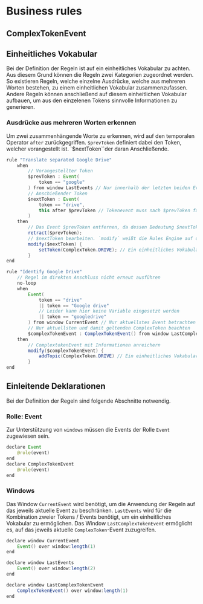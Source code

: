 # Business rules

## ComplexTokenEvent


## Einheitliches Vokabular
Bei der Definition der Regeln ist auf ein einheitliches Vokabular zu achten.
Aus diesem Grund können die Regeln zwei Kategorien zugeordnet werden. So existieren Regeln, welche einzelne Ausdrücke, welche aus mehreren Worten bestehen, zu einem einheitlichen Vokabular zusammenzufassen. Andere Regeln können anschließend auf diesem einheitlichen Vokabular aufbauen, um aus den einzelenen Tokens sinnvolle Informationen zu generieren.

### Ausdrücke aus mehreren Worten erkennen
Um zwei zusammenhängende Worte zu erkennen, wird auf den temporalen Operator `after` zurückgegriffen.
`$prevToken` definiert dabei den Token, welcher vorangestellt ist. `$nextToken``der daran Anschließende.

```java
rule "Translate separated Google Drive"
    when
    	// Vorangestellter Token
        $prevToken : Event(
        	token == "google"
        ) from window LastEvents // Nur innerhalb der letzten beiden Events
        // Anschießender Token
        $nextToken : Event(
       		token == "drive",
       		this after $prevToken // Tokenevent muss nach $prevToken fallen
        )
    then
    	// Das Event $prevToken entfernen, da dessen Bedeutung $nextToken hinzugefügt wird
    	retract($prevToken);
    	// $nextToken bearbeiten. `modify` weißt die Rules Engine auf die Änderung des Events hin und führt zum Aufruf der eigentlichen Verständnisregel (s.u.)
    	modify($nextToken) {
    		setToken(ComplexToken.DRIVE); // Ein einheitliches Vokabular durch den Einsatz von Variablen
    	}
end
```

```java
rule "Identify Google Drive"
	// Regel im direkten Anschluss nicht erneut ausführen
	no-loop
    when
        Event(
       		token == "drive"
       		|| token == "Google drive"
       		// Leider kann hier keine Variable eingesetzt werden
       		|| token == "googledrive"
        ) from window CurrentEvent // Nur aktuellstes Event betrachten
        // Nur aktuellsten und damit geltenden ComplexToken beachten
       	$complexTokenEvent : ComplexTokenEvent() from window LastComplexTokenEvent
    then
    	// ComplextokenEvent mit Informationen anreichern
    	modify($complexTokenEvent) {
    		addTopic(ComplexToken.DRIVE) // Ein einheitliches Vokabular durch den Einsatz von Variablen
    	}
end
```

## Einleitende Deklarationen
Bei der Definition der Regeln sind folgende Abschnitte notwendig.

### Rolle: Event
Zur Unterstützung von `windows` müssen die Events der Rolle `Event` zugewiesen sein.

```java
declare Event
	@role(event)
end
declare ComplexTokenEvent
	@role(event)
end
```

### Windows

Das Window `CurrentEvent` wird benötigt, um die Anwendung der Regeln auf das jeweils aktuelle Event zu beschränken. `LastEvents` wird für die Kombination zweier Tokens / Events benötigt, um ein einheitliches Vokabular zu ermöglichen. Das Window `LastComplexTokenEvent` ermöglicht es, auf das jeweils aktuelle `ComplexToken`-Event zuzugreifen.

```java
declare window CurrentEvent
	Event() over window:length(1)
end

declare window LastEvents
    Event() over window:length(2)
end

declare window LastComplexTokenEvent
    ComplexTokenEvent() over window:length(1)
end
```